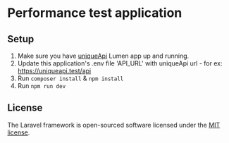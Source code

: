 # Performance test application

## Setup

1. Make sure you have [uniqueApi](https://github.com/Aditha-Sansa/uniqueApi) Lumen app up and running.
2. Update this application's .env file 'API_URL' with uniqueApi url - for ex: https://uniqueapi.test/api
3. Run `composer install` & `npm install`
4. Run `npm run dev`

## License

The Laravel framework is open-sourced software licensed under the [MIT license](https://opensource.org/licenses/MIT).

